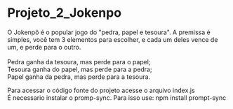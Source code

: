# Projeto_2_Jokenpo

O Jokenpô é o popular jogo do "pedra, papel e tesoura". A premissa é simples, você tem 3 elementos para escolher, e cada um deles vence de um, e perde para o outro.<br><br>
Pedra ganha da tesoura, mas perde para o papel;<br>
Tesoura ganha do papel, mas perde para a pedra;<br>
Papel ganha da pedra, mas perde para a tesoura.<br>


Para acessar o código fonte do projeto acesse o arquivo index.js<br>
É necessario instalar o promp-sync. Para isso use:
npm install prompt-sync

